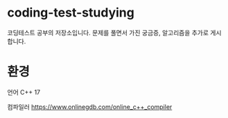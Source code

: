 # coding-test-studying
코딩테스트 공부의 저장소입니다.
문제를 풀면서 가진 궁금증, 알고리즘을 추가로 게시합니다.

# 환경
언어
C++ 17

컴파일러
https://www.onlinegdb.com/online_c++_compiler